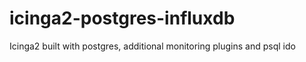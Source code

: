 # icinga2-postgres-influxdb

Icinga2 built with postgres, additional monitoring plugins and psql ido
